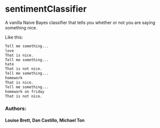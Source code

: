 # sentimentClassifier

A vanilla Naive Bayes classifier that tells you whether or not you are saying something nice.

Like this:

```bash
Tell me something...
love
That is nice.
Tell me something...
hate
That is not nice.
Tell me something...
homework
That is nice.
Tell me something...
homework on friday
That is not nice.
```

### Authors:
#### Louise Brett, Dan Castillo, Michael Ton